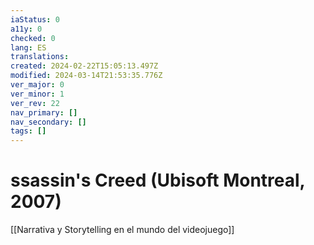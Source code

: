 ```yaml
---
iaStatus: 0
a11y: 0
checked: 0
lang: ES
translations: 
created: 2024-02-22T15:05:13.497Z
modified: 2024-03-14T21:53:35.776Z
ver_major: 0
ver_minor: 1
ver_rev: 22
nav_primary: []
nav_secondary: []
tags: []
---
```

# ssassin's Creed (Ubisoft Montreal, 2007)

[[Narrativa y Storytelling en el mundo del videojuego]]


